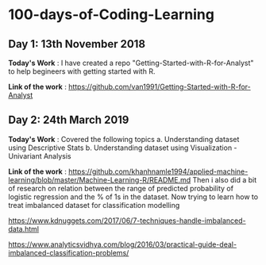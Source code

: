 # 100-days-of-Coding-Learning

## Day 1: 13th November 2018

**Today's Work** : I have created a repo "Getting-Started-with-R-for-Analyst" to help begineers with getting started with R.

**Link of the work** : https://github.com/van1991/Getting-Started-with-R-for-Analyst


## Day 2: 24th March 2019

**Today's Work** : Covered the following topics
a. Understanding dataset using Descriptive Stats
b. Understanding dataset using Visualization - Univariant Analysis

**Link of the work** : https://github.com/khanhnamle1994/applied-machine-learning/blob/master/Machine-Learning-R/README.md
Then i also did a bit of research on relation between the range of predicted probability of logistic regression and the % of 1s in the dataset. 
Now trying to learn how to treat imbalanced dataset for classification modelling

https://www.kdnuggets.com/2017/06/7-techniques-handle-imbalanced-data.html

https://www.analyticsvidhya.com/blog/2016/03/practical-guide-deal-imbalanced-classification-problems/


